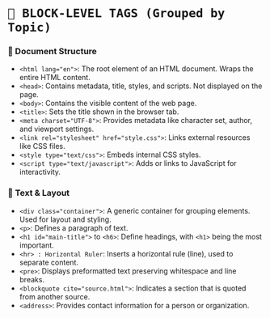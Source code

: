 # **`🧱 BLOCK-LEVEL TAGS (Grouped by Topic)`**

### 📄 Document Structure

* `<html lang="en">`: The root element of an HTML document. Wraps the entire HTML content.
* `<head>`: Contains metadata, title, styles, and scripts. Not displayed on the page.
* `<body>`: Contains the visible content of the web page.
* `<title>`: Sets the title shown in the browser tab.
* `<meta charset="UTF-8">`: Provides metadata like character set, author, and viewport settings.
* `<link rel="stylesheet" href="style.css">`: Links external resources like CSS files.
* `<style type="text/css">`: Embeds internal CSS styles.
* `<script type="text/javascript">`: Adds or links to JavaScript for interactivity.

### 🧾 Text & Layout

* `<div class="container">`: A generic container for grouping elements. Used for layout and styling.
* `<p>`: Defines a paragraph of text.
* `<h1 id="main-title">` to `<h6>`: Define headings, with `<h1>` being the most important.
* `<hr> : Horizontal Ruler`: Inserts a horizontal rule (line), used to separate content.
* `<pre>`: Displays preformatted text preserving whitespace and line breaks.
* `<blockquote cite="source.html">`: Indicates a section that is quoted from another source.
* `<address>`: Provides contact information for a person or organization.